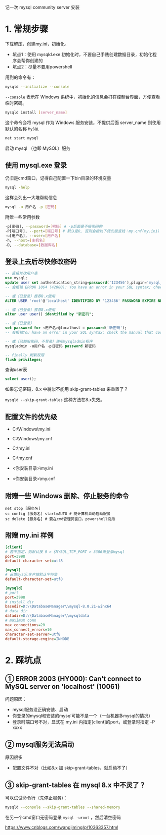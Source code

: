 记一次 mysql community server 安装

# 1. 常规步骤

下载解压，创建my.ini，初始化。

- 坑点1：使用 mysqld.exe 初始化时，不要自己手贱创建数据目录，初始化程序会帮你创建的
- 坑点2：尽量不要用powershell

用到的命令有：

``` BASH
mysqld --initialize --console
```

`--console` 表示在 Windows 系统中，初始化的信息会打在控制台界面，方便查看临时密码。

``` BASH
mysqld install [server_name]
```

这个命令会将 mysql 作为 Windows 服务安装，不提供后面 server_name 则使用默认的名称 `MySQL`

``` bash
net start mysql
```

启动 mysql （也即 MySQL）服务

## 使用 mysql.exe 登录

仍旧是cmd窗口，记得自己配置一下bin目录的环境变量

``` bash
mysql -help
```

这样会列出一大堆帮助信息

``` bash
mysql -u 用户名 -p [密码]
```

附赠一些常用参数

``` BASH
-p[密码], --password=[密码] # -p后面是不接密码的
-P[端口号], --port=[端口号] # 默认是0, 否则会按以下优先级查找：my.cnf(my.ini) > $MYSQL_TCP_PORT > 内置3306
-u[用户名], --user=[用户名]
-h, --host=[主机名]
-D, --database=[数据库名]
```

## 登录上去后尽快修改密码

``` SQL
-- 直接修改用户表
use mysql;
update user set authentication_string=password('123456'),plugin='mysql_native_password' where user='root';
-- 会报错 ERROR 1064 (42000): You have an error in your SQL syntax; check the manual that corresponds to your MySQL server version for the right syntax to use near '('123'),plugin='mysql_native_password' where user='root'' at line 1

-- 或（已登录）推荐8.x使用
ALTER USER 'root'@'localhost' IDENTIFIED BY '123456' PASSWORD EXPIRE NEVER;

-- 或（已登录）推荐8.x使用
alter user user() identified by "新密码";

-- 或（已登录）
set password for <用户名>@localhost = password('新密码');
-- 会报错You have an error in your SQL syntax; check the manual that corresponds to your MySQL server version for the right syntax to use near 'password('123')' at line 1

-- 或（已知旧密码，不登录）使用mysqladmin程序
mysqladmin -u用户名 -p旧密码 password 新密码 

-- finally 刷新权限
flush privileges;
```

查询user表

``` SQL
select user();
```

如果忘记密码，8.x 中貌似不能用 skip-grant-tables 来重置了？

`mysqld --skip-grant-tables` 这种方法在8.x失效。

## 配置文件的优先级

- C:\Windows\my.ini

- C:\Windows\my.cnf 
- C:\my.ini 
- C:\my.cnf 
- <你安装目录>\my.ini 
- <你安装目录>\my.cnf

## 附赠一些 Windows 删除、停止服务的命令

```
net stop [服务名]
sc config [服务名] start=AUTO # 随计算机自动启动服务
sc delete [服务名] # 要在cmd管理员窗口，powershell没用
```

## 附赠 my.ini 样例

``` ini
[client]
# 若不指定，则默认按 0 > $MYSQL_TCP_PORT > 3306来登录mysql
port=3990
default-character-set=utf8

[mysql]
# 设置mysql客户端默认字符集
default-character-set=utf8

[mysqld]
# port
port=3990
# install dir
basedir=D:\\DatabaseManager\\mysql-8.0.21-winx64
# data dir
datadir=D:\\DatabaseManager\\mysqldata
# maximum conn
max_connections=20
max_connect_errors=10
character-set-server=utf8
default-storage-engine=INNODB
```



# 2. 踩坑点

## ① ERROR 2003 (HY000): Can't connect to MySQL server on 'localhost' (10061)

问题原因：

- mysql服务没正确安装、启动
- 你登录的mysql和安装的mysql可能不是一个（一台机器多mysql的情况）
- 登录时端口号不对，显式在 my.ini 内指定[client]的port，或登录时指定 -P xxxx

## ② mysql服务无法启动

原因很多

- 配置文件不对（比如8.x 加 skip-grant-tables，就启动不了）

## ③ skip-grant-tables 在 mysql 8.x 中不灵了？

可以试试命令行（先停止服务）：

``` BASH
mysqld --console --skip-grant-tables --shared-memory
```

在另一个cmd窗口无密码登录 `mysql -uroot` ，然后清空密码

https://www.cnblogs.com/wangjiming/p/10363357.html